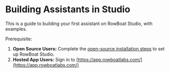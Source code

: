 # Building Assistants in Studio
This is a guide to building your first assistant on RowBoat Studio, with examples.<br>

Prerequisite:

1. **Open Source Users:** Complete the [open-source installation steps](/oss_installation/) to set up RowBoat Studio.
2. **Hosted App Users:** Sign in to [https://app.rowboatlabs.com/](https://app.rowboatlabs.com/)
